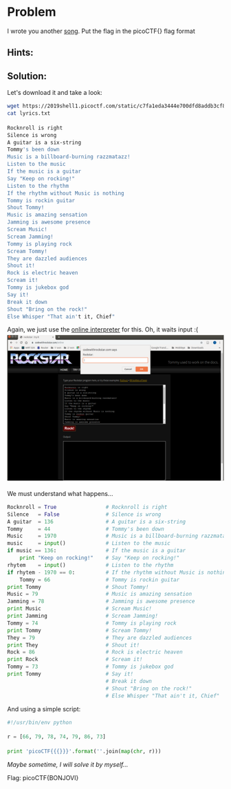 # Problem
I wrote you another [song](https://2019shell1.picoctf.com/static/c7fa1eda3444e700dfd8addb3cf8e806/lyrics.txt). Put the flag in the picoCTF{} flag format

## Hints:

## Solution:

Let's download it and take a look:
```bash
wget https://2019shell1.picoctf.com/static/c7fa1eda3444e700dfd8addb3cf8e806/lyrics.txt
cat lyrics.txt

Rocknroll is right              
Silence is wrong                
A guitar is a six-string        
Tommy's been down               
Music is a billboard-burning razzmatazz!
Listen to the music             
If the music is a guitar                  
Say "Keep on rocking!"                
Listen to the rhythm
If the rhythm without Music is nothing
Tommy is rockin guitar
Shout Tommy!                    
Music is amazing sensation 
Jamming is awesome presence
Scream Music!                   
Scream Jamming!                 
Tommy is playing rock           
Scream Tommy!       
They are dazzled audiences                  
Shout it!
Rock is electric heaven                     
Scream it!
Tommy is jukebox god            
Say it!                                     
Break it down
Shout "Bring on the rock!"
Else Whisper "That ain't it, Chief"                 
```

Again, we just use the [online interpreter](https://codewithrockstar.com/online) for this. Oh, it waits input :(
![screenshot-1](./screenshot-1.png)

We must understand what happens...
```python
Rocknroll = True                # Rocknroll is right              
Silence   = False               # Silence is wrong                
A guitar  = 136                 # A guitar is a six-string        
Tommy     = 44                  # Tommy's been down               
Music     = 1970                # Music is a billboard-burning razzmatazz!
music     = input()             # Listen to the music             
if music == 136:                # If the music is a guitar                  
    print "Keep on rocking!"    # Say "Keep on rocking!"                
rhytem    = input()             # Listen to the rhythm
if rhytem - 1970 == 0:          # If the rhythm without Music is nothing
    Tommy = 66                  # Tommy is rockin guitar
print Tommy                     # Shout Tommy!                    
Music = 79                      # Music is amazing sensation 
Jamming = 78                    # Jamming is awesome presence
print Music                     # Scream Music!                   
print Jamming                   # Scream Jamming!                 
Tommy = 74                      # Tommy is playing rock           
print Tommy                     # Scream Tommy!       
They = 79                       # They are dazzled audiences                  
print They                      # Shout it!
Rock = 86                       # Rock is electric heaven                     
print Rock                      # Scream it!
Tommy = 73                      # Tommy is jukebox god            
print Tommy                     # Say it!                                     
                                # Break it down
                                # Shout "Bring on the rock!"
                                # Else Whisper "That ain't it, Chief"   
```


And using a simple script:
```python
#!/usr/bin/env python

r = [66, 79, 78, 74, 79, 86, 73]

print 'picoCTF{{{}}}'.format(''.join(map(chr, r)))
```

*Maybe sometime, I will solve it by myself...*

Flag: picoCTF{BONJOVI}
